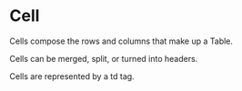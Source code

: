 # Cell

Cells compose the rows and columns that make up a Table.

Cells can be merged, split, or turned into headers.

Cells are represented by a td tag.
